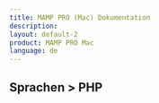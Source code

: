 ```yaml
---
title: MAMP PRO (Mac) Dokumentation
description: 
layout: default-2
product: MAMP PRO Mac
language: de
---
```


## Sprachen > PHP
